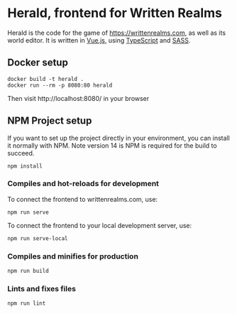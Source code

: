 # Herald, frontend for Written Realms

Herald is the code for the game of https://writtenrealms.com, as well as its world editor. It is
written in [Vue.js](https://vuejs.org/), using [TypeScript](https://www.typescriptlang.org/) and
[SASS](https://sass-lang.com/).

## Docker setup

```
docker build -t herald .
docker run --rm -p 8080:80 herald
```

Then visit http://localhost:8080/ in your browser

## NPM Project setup

If you want to set up the project directly in your environment, you can install it normally with NPM. Note version 14 is NPM is required for the build to succeed.

```
npm install
```

### Compiles and hot-reloads for development

To connect the frontend to writtenrealms.com, use:

```
npm run serve
```

To connect the frontend to your local development server, use:

```
npm run serve-local
```

### Compiles and minifies for production

```
npm run build
```

### Lints and fixes files

```
npm run lint
```
